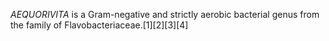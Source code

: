 _AEQUORIVITA_ is a Gram-negative and strictly aerobic bacterial genus from the family of Flavobacteriaceae.[1][2][3][4]

